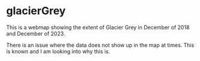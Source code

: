 # glacierGrey
This is a webmap showing the extent of Glacier Grey in December of 2018 and December of 2023.

There is an issue where the data does not show up in the map at times.  This is known and I am looking into why this is.
